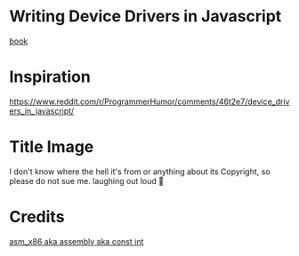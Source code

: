 # Writing Device Drivers in Javascript
[book](book.pdf)

# Inspiration
https://www.reddit.com/r/ProgrammerHumor/comments/46t2e7/device_drivers_in_javascript/

# Title Image
I don't know where the hell it's from or anything about its Copyright, so please do not sue me. laughing out loud 🥺

# Credits
[asm_x86 aka assembly aka const int](https://codeberg.org/assembly)
